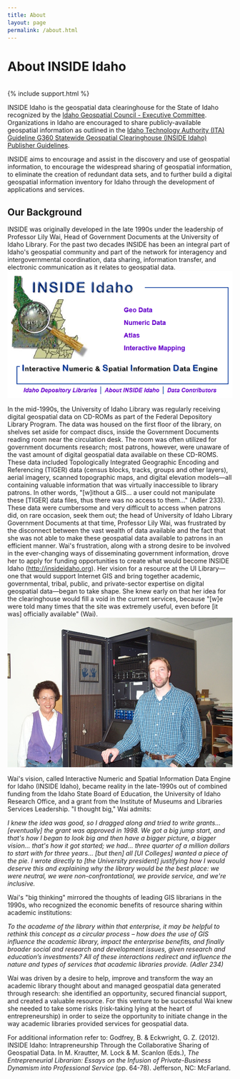 ```yaml
---
title: About
layout: page
permalink: /about.html
---
```


<h1>About INSIDE Idaho</h1>
<br>
{% include support.html %}

INSIDE Idaho is the geospatial data clearinghouse for the State of Idaho recognized by the <a href="https://ita.idaho.gov/committees/#igc" target="_blank">Idaho Geospatial Council - Executive Committee</a>. Organizations in Idaho are encouraged to share publicly-available geospatial information as outlined in the <a href="https://ita.idaho.gov/psg/g360.pdf" target="_blank">Idaho Technology Authority (ITA) Guideline G360 Statewide Geospatial Clearinghouse (INSIDE Idaho) Publisher Guidelines</a>.

INSIDE aims to encourage and assist in the discovery and use of geospatial information, to encourage the widespread sharing of geospatial information, to eliminate the creation of redundant data sets, and to further build a digital geospatial information inventory for Idaho through the development of applications and services.

## Our Background

INSIDE was originally developed in the late 1990s under the leadership of Professor Lily Wai, Head of Government Documents at the University of Idaho Library.  For the past two decades INSIDE has been an integral part of Idaho's geospatial community and part of the network for interagency and intergovernmental coordination, data sharing, information transfer, and electronic communication as it relates to geospatial data.
 <img class="img-fluid col-12 col-md-6" src="/assets/img/inside-first-website-2000.png" alt="First INSIDE Idaho Web Site (2000)">
 
In the mid-1990s, the University of Idaho Library was regularly receiving digital geospatial data on CD-ROMs as part of the Federal Depository Library Program. The data was housed on the first floor of the library, on shelves set aside for compact discs, inside the Government Documents reading room near the circulation desk. The room was often utilized for government documents research; most patrons, however, were unaware of the vast amount of digital geospatial data available on these CD-ROMS. These data included Topologically Integrated Geographic Encoding and Referencing (TIGER) data (census blocks, tracks, groups and other layers), aerial imagery, scanned topographic maps, and digital elevation models—all containing valuable information that was virtually inaccessible to library patrons. In other words, "[w]ithout a GIS... a user could not manipulate these [TIGER] data files, thus there was no access to them..." (Adler 233). These data were cumbersome and very difficult to access when patrons did, on rare occasion, seek them out; the head of University of Idaho Library Government Documents at that time, Professor Lily Wai, was frustrated by the disconnect between the vast wealth of data available and the fact that she was not able to make these geospatial data available to patrons in an efficient manner. Wai's frustration, along with a strong desire to be involved in the ever-changing ways of disseminating government information, drove her to apply for funding opportunities to create what would become INSIDE Idaho (http://insideidaho.org). Her vision for a resource at the UI Library—one that would support Internet GIS and bring together academic, governmental, tribal, public, and private-sector expertise on digital geospatial data—began to take shape. She knew early on that her idea for the clearinghouse would fill a void in the current services, because "[w]e were told many times that the site was extremely useful, even before [it was] officially available" (Wai).
<img class="img-fluid col-12 col-md-6" src="/assets/img/lily-and-bruce-2005.jpg" alt="Professor Wai and Bruce Godfrey (2005)">

 
Wai's vision, called Interactive Numeric and Spatial Information Data Engine for Idaho (INSIDE Idaho), became reality in the late-1990s out of combined funding from the Idaho State Board of Education, the University of Idaho Research Office, and a grant from the Institute of Museums and Libraries Services Leadership. "I thought big," Wai admits:

*I knew the idea was good, so I dragged along and tried to write grants... [eventually] the grant was approved in 1998. We got a big jump start, and that's how I began to look big and then have a bigger picture, a bigger vision... that's how it got started; we had... three quarter of a million dollars to start with for three years... [but then] all [UI Colleges] wanted a piece of the pie. I wrote directly to [the University president] justifying how I would deserve this and explaining why the library would be the best place: we were neutral, we were non-confrontational, we provide service, and we're inclusive.*

Wai's "big thinking" mirrored the thoughts of leading GIS librarians in the 1990s, who recognized the economic benefits of resource sharing within academic institutions:

*To the academe of the library within that enterprise, it may be helpful to rethink this concept as a circular process – how does the use of GIS influence the academic library, impact the enterprise benefits, and finally broader social and research and development issues, given research and education’s investments? All of these interactions redirect and influence the nature and types of services that academic libraries provide. (Adler 234)*

Wai was driven by a desire to help, improve and transform the way an academic library thought about and managed geospatial data generated through research: she identified an opportunity, secured financial support, and created a valuable resource. For this venture to be successful Wai knew she needed to take some risks (risk-taking lying at the heart of entrepreneurship) in order to seize the opportunity to initiate change in the way academic libraries provided services for geospatial data.

For additional information refer to:
Godfrey, B. & Eckwright, G. Z. (2012). INSIDE Idaho: Intrapreneurship Through the Collaborative Sharing of Geospatial Data. In M. Krautter, M. Lock & M. Scanlon (Eds.), *The Entrepreneurial Librarian: Essays on the Infusion of Private-Business Dynamism into Professional Service* (pp. 64-78). Jefferson, NC: McFarland.